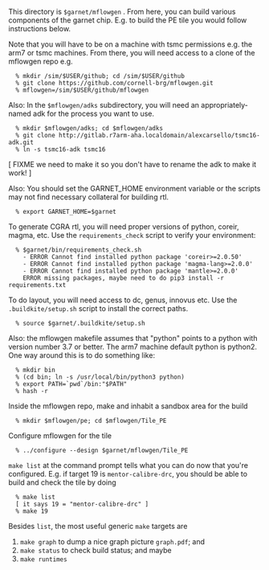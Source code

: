 This directory is `$garnet/mflowgen` . From here, you can build various components of the garnet chip. E.g. to build the PE tile you would follow instructions below.

Note that you will have to be on a machine with tsmc permissions e.g. the arm7 or tsmc machines. From there, you will need access to a clone of the mflowgen repo e.g.
```
  % mkdir /sim/$USER/github; cd /sim/$USER/github
  % git clone https://github.com/cornell-brg/mflowgen.git
  % mflowgen=/sim/$USER/github/mflowgen
```
Also: In the `$mflowgen/adks` subdirectory, you will need an appropriately-named adk for the process you want to use.
```
  % mkdir $mflowgen/adks; cd $mflowgen/adks
  % git clone http://gitlab.r7arm-aha.localdomain/alexcarsello/tsmc16-adk.git
  % ln -s tsmc16-adk tsmc16
```
[ FIXME we need to make it so you don't have to rename the adk to make it work! ]

Also: You should set the GARNET_HOME environment variable or the scripts may not find necessary collateral for building rtl.
```
  % export GARNET_HOME=$garnet
```

To generate CGRA rtl, you will need proper versions of python, coreir, magma, etc. Use the `requirements_check` script to verify your environment:
```
  % $garnet/bin/requirements_check.sh
    - ERROR Cannot find installed python package 'coreir>=2.0.50'
    - ERROR Cannot find installed python package 'magma-lang>=2.0.0'
    - ERROR Cannot find installed python package 'mantle>=2.0.0'
    ERROR missing packages, maybe need to do pip3 install -r requirements.txt
```

To do layout, you will need access to dc, genus, innovus etc. Use the `.buildkite/setup.sh` script to install the correct paths.
```
  % source $garnet/.buildkite/setup.sh
```

Also: the mflowgen makefile assumes that "python" points to a python
with version number 3.7 or better. The arm7 machine default python is
python2. One way around this is to do something like:
```
  % mkdir bin
  % (cd bin; ln -s /usr/local/bin/python3 python)
  % export PATH=`pwd`/bin:"$PATH"
  % hash -r
```

Inside the mflowgen repo, make and inhabit a sandbox area for the build
```
  % mkdir $mflowgen/pe; cd $mflowgen/Tile_PE
```
Configure mflowgen for the tile
```
  % ../configure --design $garnet/mflowgen/Tile_PE
```
`make list` at the command prompt tells what you can do now that you're configured. E.g. if target 19 is `mentor-calibre-drc`, you should be able to build and check the tile by doing
```
  % make list
  [ it says 19 = "mentor-calibre-drc" ]
  % make 19
```

Besides `list`, the most useful generic `make` targets are
1. `make graph` to dump a nice graph picture `graph.pdf`; and
2. `make status` to check build status; and maybe
3. `make runtimes`
